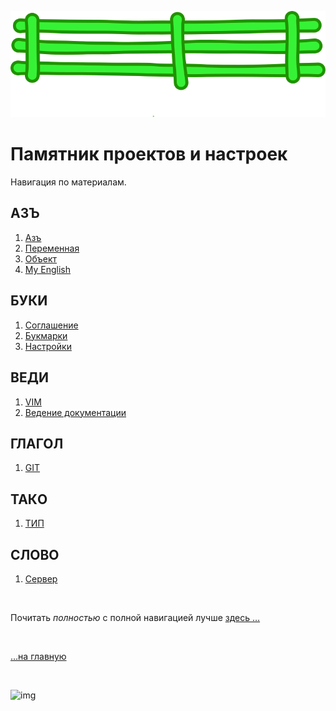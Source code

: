 ![img](../svg/../docs/svg/banner-readthedocs.svg)

# Памятник проектов и настроек

<!-- - [ ] description нужно добавить общий ознакомительный (цель сайта) -->

Навигация по материалам.

## АЗЪ

1. [Азъ](az.md)
1. [Переменная](az-peremennaya.md)
1. [Объект](az-object.md)
2. [My English](abc/readme.md)

## БУКИ

1. [Соглашение](buki.md)
2. [Букмарки](buki-bukmarki.md)
3. [Настройки](buki-set.md)

## ВЕДИ

1. [VIM](vedi-vim.md)
2. [Ведение документации](vedi-documents.md)

## ГЛАГОЛ

1. [GIT](glagol-git.md)

## ТАКO

1. [ТИП](tako-type.md)

## СЛОВО

1. [Сервер](slovo-server.md)

<br>

Почитать *полностью* c полной навигацией лучше [здесь …](https://a374ru.readthedocs.io)

<br>

[…на главную](/)

<br>

![img](https://1.bp.blogspot.com/-hOxN5KX2KfY/YPplNP_w6xI/AAAAAAAAGz0/nNxSLwD5lnQhvFnce_DzmIoSRWyY9A3QACLcBGAsYHQ/s694/theend-beats.png)